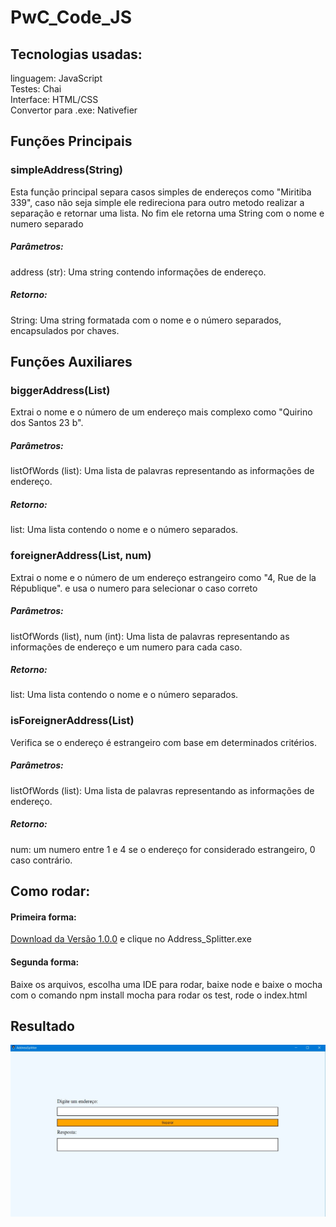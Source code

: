 # PwC_Code_JS

## Tecnologias usadas:
linguagem: JavaScript
<br>
Testes: Chai
<br>
Interface: HTML/CSS
<br>
Convertor para .exe: Nativefier

## Funções Principais

### simpleAddress(String)
Esta função principal separa casos simples de endereços como "Miritiba 339", caso não seja simple ele redireciona para outro metodo realizar a separação e retornar uma lista. No fim ele retorna uma String com o nome e numero separado

##### Parâmetros:
address (str): Uma string contendo informações de endereço.
##### Retorno:
String: Uma string formatada com o nome e o número separados, encapsulados por chaves.

## Funções Auxiliares
### biggerAddress(List<String>)
Extrai o nome e o número de um endereço mais complexo como "Quirino dos Santos 23 b".

##### Parâmetros:
listOfWords (list): Uma lista de palavras representando as informações de endereço.
##### Retorno:
list: Uma lista contendo o nome e o número separados.

### foreignerAddress(List<String>, num)
Extrai o nome e o número de um endereço estrangeiro como "4, Rue de la République". e usa o numero para selecionar o caso correto

##### Parâmetros:
listOfWords (list), num (int): Uma lista de palavras representando as informações de endereço e um numero para cada caso.
##### Retorno:
list: Uma lista contendo o nome e o número separados.

### isForeignerAddress(List<String>)
Verifica se o endereço é estrangeiro com base em determinados critérios.

##### Parâmetros:
listOfWords (list): Uma lista de palavras representando as informações de endereço.
##### Retorno:
num: um numero entre 1 e 4 se o endereço for considerado estrangeiro, 0 caso contrário.

## Como rodar:

#### Primeira forma:
[Download da Versão 1.0.0](https://github.com/ViniciusONevesRodrigues/PwC_Code_JS/releases/tag/v1.0.0) e clique no Address_Splitter.exe

#### Segunda forma:
Baixe os arquivos, escolha uma IDE para rodar, baixe node e baixe o mocha com o comando npm install mocha para rodar os test, rode o index.html


## Resultado

![Resultado](img/resultado.jpg)
